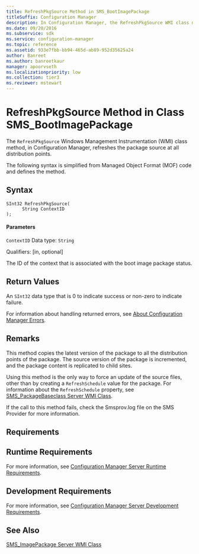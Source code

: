 ```yaml
---
title: RefreshPkgSource Method in SMS_BootImagePackage
titleSuffix: Configuration Manager
description: In Configuration Manager, the RefreshPkgSource WMI class method refreshes the package source at all distribution points.
ms.date: 09/20/2016
ms.subservice: sdk
ms.service: configuration-manager
ms.topic: reference
ms.assetid: 933e7fbb-bb94-465d-ab89-952d35625a24
author: Banreet
ms.author: banreetkaur
manager: apoorvseth
ms.localizationpriority: low
ms.collection: tier3
ms.reviewer: mstewart
---
```

# RefreshPkgSource Method in Class SMS_BootImagePackage
The `RefreshPkgSource` Windows Management Instrumentation (WMI) class method, in Configuration Manager, refreshes the package source at all distribution points.

 The following syntax is simplified from Managed Object Format (MOF) code and defines the method.

## Syntax

```
SInt32 RefreshPkgSource(
      String ContextID
);
```

#### Parameters
 `ContextID`
 Data type: `String`

 Qualifiers: [in, optional]

 The ID of the context that is associated with the boot image package status.

## Return Values
 An `SInt32` data type that is 0 to indicate success or non-zero to indicate failure.

 For information about handling returned errors, see [About Configuration Manager Errors](../../../develop/core/understand/about-configuration-manager-errors.md).

## Remarks
 This method copies the latest version of the package to all the distribution points of the package. The source version of the package is incremented, and the package content is replicated to child sites.

 Using this method is the only way to force an update of the source files, other than by creating a `RefreshSchedule` value for the package. For information about the `RefreshSchedule` property, see [SMS_PackageBaseclass Server WMI Class](../../../develop/reference/core/servers/configure/sms_packagebaseclass-server-wmi-class.md).

 If the call to this method fails, check the Smsprov.log file on the SMS Provider for more information.

## Requirements

## Runtime Requirements
 For more information, see [Configuration Manager Server Runtime Requirements](../../../develop/core/reqs/server-runtime-requirements.md).

## Development Requirements
 For more information, see [Configuration Manager Server Development Requirements](../../../develop/core/reqs/server-development-requirements.md).

## See Also
 [SMS_ImagePackage Server WMI Class](../../../develop/reference/osd/sms_imagepackage-server-wmi-class.md)
